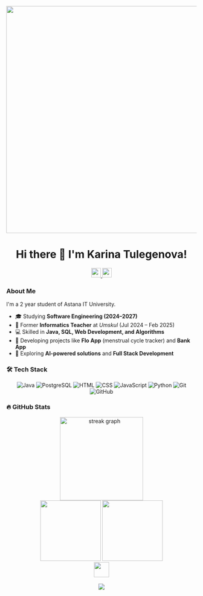 <br clear="both">

<div align="center">
  <img src="https://media1.tenor.com/m/bq4sFr15ukMAAAAC/aesthetic-pink.gif" width="600" />
</div>

<h1 align="center">Hi there 👋 I'm Karina Tulegenova!</h1>

<div align="center">
  <a href="https://www.linkedin.com/in/karina-%D1%82%D1%83%D0%BB%D0%B5%D0%B3%D0%B5%D0%BD%D0%BE%D0%B2%D0%B0-160901361/" target="_blank">
    <img src="https://img.shields.io/static/v1?message=LinkedIn&logo=linkedin&label=&color=0A66C2&logoColor=white&style=for-the-badge" height="25" />
  </a>
  <a href="mailto:241438@astanait.edu.kz" target="_blank">
    <img src="https://img.shields.io/static/v1?message=Email&logo=gmail&label=&color=EA4335&logoColor=white&style=for-the-badge" height="25" />
  </a>
</div>


### About Me

I'm a 2 year student of Astana IT University.

- 🎓 Studying **Software Engineering (2024–2027)**  
- 💼 Former **Informatics Teacher** at *Umskul* (Jul 2024 – Feb 2025)  
- 💻 Skilled in **Java, SQL, Web Development, and Algorithms**  
- 🚀 Developing projects like **Flo App** (menstrual cycle tracker) and **Bank App**  
- 🌱 Exploring **AI-powered solutions** and **Full Stack Development**


### 🛠 Tech Stack
<div align="center">

![Java](https://img.shields.io/badge/Java-orange?style=for-the-badge)
![PostgreSQL](https://img.shields.io/badge/PostgreSQL-blue?style=for-the-badge)
![HTML](https://img.shields.io/badge/HTML-red?style=for-the-badge)
![CSS](https://img.shields.io/badge/CSS-blue?style=for-the-badge)
![JavaScript](https://img.shields.io/badge/JavaScript-yellow?style=for-the-badge)
![Python](https://img.shields.io/badge/Python-3776AB?style=for-the-badge)
![Git](https://img.shields.io/badge/Git-black?style=for-the-badge)
![GitHub](https://img.shields.io/badge/GitHub-gray?style=for-the-badge)

</div>

### 🔥 GitHub Stats

<div align="center">
  <img src="https://streak-stats.demolab.com?user=KarinaTulegenova&theme=rose_pine&hide_border=false" height="220" alt="streak graph" />
</div>

<div align="center">
  <img src="https://github-readme-stats.vercel.app/api?username=KarinaTulegenova&show_icons=true&theme=rose_pine&count_private=true" height="160" />
  <img src="https://github-readme-stats.vercel.app/api/top-langs/?username=KarinaTulegenova&layout=compact&theme=rose_pine" height="160" />
</div>

<div align="center">
  <img src="https://raw.githubusercontent.com/innng/innng/master/assets/kyubey.gif" height="40" />
  <br><br>
  <img src="https://img.shields.io/badge/English%20|%20Kazakh%20|%20Russian-9cf?style=for-the-badge" />
</div>
